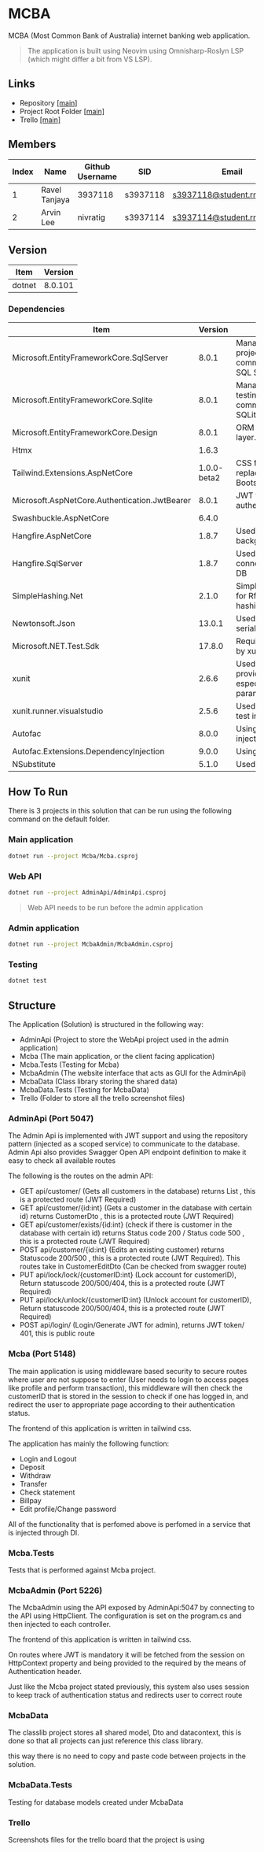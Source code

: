 # MCBA

MCBA (Most Common Bank of Australia) internet banking web application.

> The application is built using Neovim using Omnisharp-Roslyn LSP (which might differ a bit from VS LSP).

## Links
- Repository [[main]](https://github.com/rmit-wdt-summer-2024/s3937118-s3937114-a2)
- Project Root Folder [[main]](https://github.com/rmit-wdt-summer-2024/s3937118-s3937114-a2/tree/main/Mcba)
- Trello [[main]](https://github.com/rmit-wdt-summer-2024/s3937118-s3937114-a2/tree/main/Trello)

## Members

| Index | Name          | Github Username | SID      | Email                                                               |
| ----- | ------------- | --------------- | -------- | ------------------------------------------------------------------- |
| 1     | Ravel Tanjaya | 3937118   | s3937118 | [s3937118@student.rmit.edu.au](mailto:s3937118@student.rmit.edu.au) |
| 2     | Arvin Lee     | nivratig        | s3937114 | [s3937114@student.rmit.edu.au](mailto:s3937114@student.rmit.edu.au) |

## Version

| Item   | Version |
| ------ | ------- |
| dotnet | 8.0.101 |

### Dependencies

| Item                                          | Version     | Description                                                                         |
| --------------------------------------------- | ----------- | ----------------------------------------------------------------------------------- |
| Microsoft.EntityFrameworkCore.SqlServer       | 8.0.1       | Manager used in all projects for communication with SQL Server DB.                  |
| Microsoft.EntityFrameworkCore.Sqlite          | 8.0.1       | Manager used mainly in testing for communication with SQLite DB.                    |
| Microsoft.EntityFrameworkCore.Design          | 8.0.1       | ORM for data access layer.                                                          |
| Htmx                                          | 1.6.3       |                                                                                     |
| Tailwind.Extensions.AspNetCore                | 1.0.0-beta2 | CSS framework replacing the styling by Bootstrap.                                   |
| Microsoft.AspNetCore.Authentication.JwtBearer | 8.0.1       | JWT token for authentication.                                                       |
| Swashbuckle.AspNetCore                        | 6.4.0       |                                                                                     |
| Hangfire.AspNetCore                           | 1.8.7       | Used for a scheduled background service.                                            |
| Hangfire.SqlServer                            | 1.8.7       | Used by Hangfire to connect to SQL Server DB                                        |
| SimpleHashing.Net                             | 2.1.0       | Simple tool for Rfc2898DeriveBytes hashing password.                                |
| Newtonsoft.Json                               | 13.0.1      | Used for JSON serialization.                                                        |
| Microsoft.NET.Test.Sdk                        | 17.8.0      | Required in testing and by xunit                                                    |
| xunit                                         | 2.6.6       | Used for unit testing, providing a cleaner way especially for repetitive parameter. |
| xunit.runner.visualstudio                     | 2.5.6       | Used for running the test in IDE.                                                   |
| Autofac                                       | 8.0.0       | Using its dependency injection.                                                     |
| Autofac.Extensions.DependencyInjection        | 9.0.0       | Using                                                                               |
| NSubstitute                                   | 5.1.0       | Used for mock testing.                                                              |

## How To Run
There is 3 projects in this solution that can be run using the following command on the default folder.

### Main application
```bash
dotnet run --project Mcba/Mcba.csproj
```

### Web API
```bash
dotnet run --project AdminApi/AdminApi.csproj
```

> Web API needs to be run before the admin application 

### Admin application
```bash
dotnet run --project McbaAdmin/McbaAdmin.csproj
```

### Testing
```bash
dotnet test
```

## Structure
The Application (Solution) is structured in the following way:
- AdminApi (Project to store the WebApi project used in the admin application)
- Mcba (The main application, or the client facing application)
- Mcba.Tests (Testing for Mcba)
- McbaAdmin (The website interface that acts as GUI for the AdminApi)
- McbaData (Class library storing the shared data)
- McbaData.Tests (Testing for McbaData)
- Trello (Folder to store all the trello screenshot files)


### AdminApi (Port 5047)
The Admin Api is implemented with JWT support and using the repository pattern (injected as a scoped service) to communicate to the database.
Admin Api also provides Swagger Open API endpoint definition to make it easy to check all available routes


The following is the routes on the admin API:
- GET api/customer/ (Gets all customers in the database) returns List<CustomerDto> , this is a protected route (JWT Required)
- GET api/customer/{id:int} (Gets a customer in the database with certain id) returns CustomerDto , this is a protected route (JWT Required)
- GET api/customer/exists/{id:int} (check if there is customer in the database with certain id) returns Status code 200 / Status code 500 , this is a protected route (JWT Required)
- POST api/customer/{id:int} (Edits an existing customer) returns Statuscode 200/500 , this is a protected route (JWT Required). This routes take in CustomerEditDto (Can be checked from swagger route)
- PUT api/lock/lock/{customerID:int} (Lock account for customerID), Return statuscode 200/500/404, this is a protected route (JWT Required)
- PUT api/lock/unlock/{customerID:int} (Unlock account for customerID), Return statuscode 200/500/404, this is a protected route (JWT Required)
- POST api/login/ (Login/Generate JWT for admin), returns JWT token/ 401, this is public route


### Mcba (Port 5148)
The main application is using middleware based security to secure routes where user are not suppose to enter (User needs to login to access pages like profile and perform transaction), this middleware will then check the customerID that is stored in the session to check if one has logged in, and redirect the user to appropriate page according to their authentication status.


The frontend of this application is written in tailwind css.


The application has mainly the following function:
- Login and Logout
- Deposit
- Withdraw
- Transfer
- Check statement
- Billpay
- Edit profile/Change password


All of the functionality that is perfomed above is perfomed in a service that is injected through DI.

### Mcba.Tests
Tests that is performed against Mcba project.


### McbaAdmin (Port 5226)
The McbaAdmin using the API exposed by AdminApi:5047 by connecting to the API using HttpClient. The configuration is set on the program.cs and then injected to each controller.


The frontend of this application is written in tailwind css.


On routes where JWT is mandatory it will be fetched from the session on HttpContext property and being provided to the required by the means of Authentication header.


Just like the Mcba project stated previously, this system also uses session to keep track of authentication status and redirects user to correct route

### McbaData
The classlib project stores all shared model, Dto and datacontext, this is done so that all projects can just reference this class library.


this way there is no need to copy and paste code between projects in the solution.

### McbaData.Tests
Testing for database models created under McbaData

### Trello
Screenshots files for the trello board that the project is using
